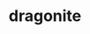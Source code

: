 ---
id: 149
title: dragonite
types: [dragon,flying]
image: https://raw.githubusercontent.com/PokeAPI/sprites/master/sprites/pokemon/149.png
---